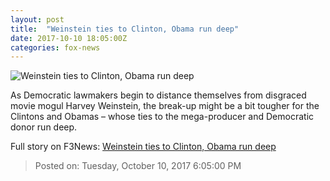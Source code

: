 ```yaml
---
layout: post
title:  "Weinstein ties to Clinton, Obama run deep"
date: 2017-10-10 18:05:00Z
categories: fox-news
---
```


![Weinstein ties to Clinton, Obama run deep](http://a57.foxnews.com/images.foxnews.com/content/fox-news/politics/2017/10/10/weinstein-ties-to-clinton-obama-run-deep/_jcr_content/article-text/article-par-15/inline_spotlight_ima/image.img.jpg/612/344/1507660080200.jpg?ve=1&tl=1)

As Democratic lawmakers begin to distance themselves from disgraced movie mogul Harvey Weinstein, the break-up might be a bit tougher for the Clintons and Obamas – whose ties to the mega-producer and Democratic donor run deep.


Full story on F3News: [Weinstein ties to Clinton, Obama run deep](http://www.f3nws.com/n/TGg4dG)

> Posted on: Tuesday, October 10, 2017 6:05:00 PM
